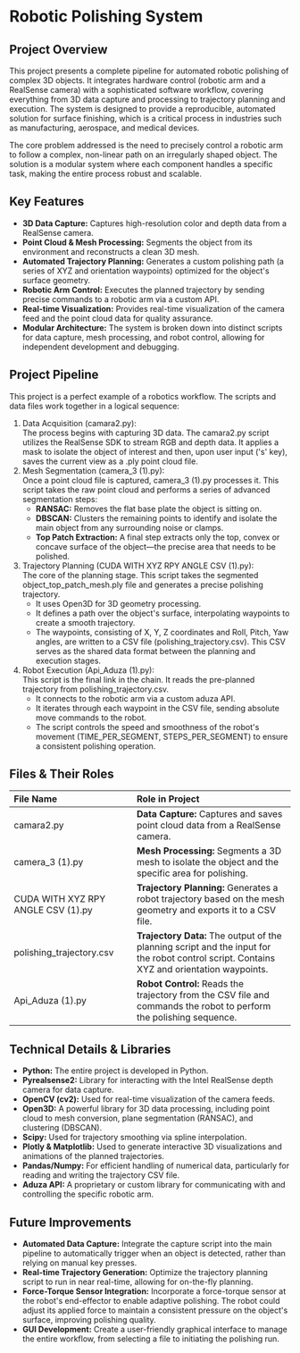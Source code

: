 # **Robotic Polishing System**

## **Project Overview**

This project presents a complete pipeline for automated robotic polishing of complex 3D objects. It integrates hardware control (robotic arm and a RealSense camera) with a sophisticated software workflow, covering everything from 3D data capture and processing to trajectory planning and execution. The system is designed to provide a reproducible, automated solution for surface finishing, which is a critical process in industries such as manufacturing, aerospace, and medical devices.

The core problem addressed is the need to precisely control a robotic arm to follow a complex, non-linear path on an irregularly shaped object. The solution is a modular system where each component handles a specific task, making the entire process robust and scalable.

## **Key Features**

* **3D Data Capture:** Captures high-resolution color and depth data from a RealSense camera.  
* **Point Cloud & Mesh Processing:** Segments the object from its environment and reconstructs a clean 3D mesh.  
* **Automated Trajectory Planning:** Generates a custom polishing path (a series of XYZ and orientation waypoints) optimized for the object's surface geometry.  
* **Robotic Arm Control:** Executes the planned trajectory by sending precise commands to a robotic arm via a custom API.  
* **Real-time Visualization:** Provides real-time visualization of the camera feed and the point cloud data for quality assurance.  
* **Modular Architecture:** The system is broken down into distinct scripts for data capture, mesh processing, and robot control, allowing for independent development and debugging.

## **Project Pipeline**

This project is a perfect example of a robotics workflow. The scripts and data files work together in a logical sequence:

1. Data Acquisition (camara2.py):  
   The process begins with capturing 3D data. The camara2.py script utilizes the RealSense SDK to stream RGB and depth data. It applies a mask to isolate the object of interest and then, upon user input ('s' key), saves the current view as a .ply point cloud file.  
2. Mesh Segmentation (camera\_3 (1).py):  
   Once a point cloud file is captured, camera\_3 (1).py processes it. This script takes the raw point cloud and performs a series of advanced segmentation steps:  
   * **RANSAC:** Removes the flat base plate the object is sitting on.  
   * **DBSCAN:** Clusters the remaining points to identify and isolate the main object from any surrounding noise or clamps.  
   * **Top Patch Extraction:** A final step extracts only the top, convex or concave surface of the object—the precise area that needs to be polished.  
3. Trajectory Planning (CUDA WITH XYZ RPY ANGLE CSV (1).py):  
   The core of the planning stage. This script takes the segmented object\_top\_patch\_mesh.ply file and generates a precise polishing trajectory.  
   * It uses Open3D for 3D geometry processing.  
   * It defines a path over the object's surface, interpolating waypoints to create a smooth trajectory.  
   * The waypoints, consisting of X, Y, Z coordinates and Roll, Pitch, Yaw angles, are written to a CSV file (polishing\_trajectory.csv). This CSV serves as the shared data format between the planning and execution stages.  
4. Robot Execution (Api\_Aduza (1).py):  
   This script is the final link in the chain. It reads the pre-planned trajectory from polishing\_trajectory.csv.  
   * It connects to the robotic arm via a custom aduza API.  
   * It iterates through each waypoint in the CSV file, sending absolute move commands to the robot.  
   * The script controls the speed and smoothness of the robot's movement (TIME\_PER\_SEGMENT, STEPS\_PER\_SEGMENT) to ensure a consistent polishing operation.

## **Files & Their Roles**

| File Name | Role in Project |
| :---- | :---- |
| camara2.py | **Data Capture:** Captures and saves point cloud data from a RealSense camera. |
| camera\_3 (1).py | **Mesh Processing:** Segments a 3D mesh to isolate the object and the specific area for polishing. |
| CUDA WITH XYZ RPY ANGLE CSV (1).py | **Trajectory Planning:** Generates a robot trajectory based on the mesh geometry and exports it to a CSV file. |
| polishing\_trajectory.csv | **Trajectory Data:** The output of the planning script and the input for the robot control script. Contains XYZ and orientation waypoints. |
| Api\_Aduza (1).py | **Robot Control:** Reads the trajectory from the CSV file and commands the robot to perform the polishing sequence. |

## **Technical Details & Libraries**

* **Python:** The entire project is developed in Python.  
* **Pyrealsense2:** Library for interacting with the Intel RealSense depth camera for data capture.  
* **OpenCV (cv2):** Used for real-time visualization of the camera feeds.  
* **Open3D:** A powerful library for 3D data processing, including point cloud to mesh conversion, plane segmentation (RANSAC), and clustering (DBSCAN).  
* **Scipy:** Used for trajectory smoothing via spline interpolation.  
* **Plotly & Matplotlib:** Used to generate interactive 3D visualizations and animations of the planned trajectories.  
* **Pandas/Numpy:** For efficient handling of numerical data, particularly for reading and writing the trajectory CSV file.  
* **Aduza API:** A proprietary or custom library for communicating with and controlling the specific robotic arm.

## **Future Improvements**

* **Automated Data Capture:** Integrate the capture script into the main pipeline to automatically trigger when an object is detected, rather than relying on manual key presses.  
* **Real-time Trajectory Generation:** Optimize the trajectory planning script to run in near real-time, allowing for on-the-fly planning.  
* **Force-Torque Sensor Integration:** Incorporate a force-torque sensor at the robot's end-effector to enable adaptive polishing. The robot could adjust its applied force to maintain a consistent pressure on the object's surface, improving polishing quality.  
* **GUI Development:** Create a user-friendly graphical interface to manage the entire workflow, from selecting a file to initiating the polishing run.

